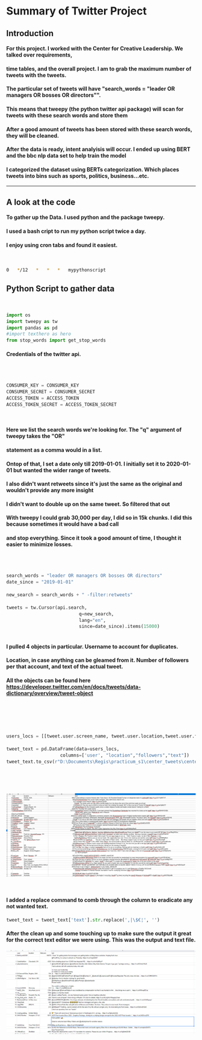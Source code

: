 # Summary of Twitter Project

## Introduction

#### For this project. I worked with the Center for Creative Leadership. We talked over requirements,
#### time tables, and the overall project. I am to grab the maximum number of tweets with the tweets.
#### The particular set of tweets will have "search_words = "leader OR managers OR bosses OR directors"".
#### This means that tweepy (the python twitter api package) will scan for tweets with these search words and store them
#### After a good amount of tweets has been stored with these search words, they will be cleaned.
#### After the data is ready, intent analyisis will occur. I ended up using BERT and the bbc nlp data set to help train the model
#### I categorized the dataset using BERTs categorization. Which places tweets into bins such as sports, politics, business...etc.

---

## A look at the code

#### To gather up the Data. I used python and the package tweepy. 

#### I used a bash cript to run my python script twice a day. 
#### I enjoy using cron tabs and found it easiest. 

<p>&nbsp;</p>

```bash
0   */12   *   *   *   mypythonscript
```
## Python Script to gather data

<p>&nbsp;</p>

```python
import os
import tweepy as tw
import pandas as pd
#import texthero as hero
from stop_words import get_stop_words
```
#### Credentials of the twitter api. 

<p>&nbsp;</p>

```python

CONSUMER_KEY = CONSUMER_KEY
CONSUMER_SECRET = CONSUMER_SECRET
ACCESS_TOKEN = ACCESS_TOKEN
ACCESS_TOKEN_SECRET = ACCESS_TOKEN_SECRET

```
<p>&nbsp;</p>

#### Here we list the search words we're looking for. The "q" argument of tweepy takes the "OR" 
#### statement as a comma would in a list.
#### Ontop of that, I set a date only till 2019-01-01. I initially set it to 2020-01-01 but wanted the wider range of tweets.
#### I also didn't want retweets since it's just the same as the original and wouldn't provide any more insight
#### I didn't want to double up on the same tweet. So filtered that out
#### With tweepy I could grab 30,000 per day, I did so in 15k chunks. I did this because sometimes it would have a bad call
#### and stop everything. Since it took a good amount of time, I thought it easier to minimize losses.

<p>&nbsp;</p>

```python

search_words = "leader OR managers OR bosses OR directors"
date_since = "2019-01-01"

new_search = search_words + " -filter:retweets"

tweets = tw.Cursor(api.search, 
                           q=new_search,
                           lang="en",
                           since=date_since).items(15000)
						   
```

#### I pulled 4 objects in particular. Username to account for duplicates. 
#### Location, in case anything can be gleamed from it. Number of followers per that account, and text of the actual tweet.
#### All the objects can be found here https://developer.twitter.com/en/docs/tweets/data-dictionary/overview/tweet-object

<p>&nbsp;</p>
<p>&nbsp;</p>

```python

users_locs = [[tweet.user.screen_name, tweet.user.location,tweet.user.followers_count,tweet.text] for tweet in tweets]

tweet_text = pd.DataFrame(data=users_locs, 
                    columns=['user', "location","followers","text"])
tweet_text.to_csv(r"D:\Documents\Regis\practicum_s1\center_tweets\center_Tweets_15_5.csv") 
```
<p>&nbsp;</p>
<p>&nbsp;</p>

![](https://github.com/Xderic2/center_tweets/blob/master/Images_reee/output_example.PNG)

<p>&nbsp;</p>

#### I added a replace command to comb through the column to eradicate any not wanted text. 
```python
tweet_text = tweet_text['text'].str.replace(',|\$€¦', '')
```
#### After the clean up and some touching up to make sure the output it great for the correct text editor we were using. This was the output and text file.

![](https://github.com/Xderic2/center_tweets/blob/master/Images_reee/clean_text.PNG)
























